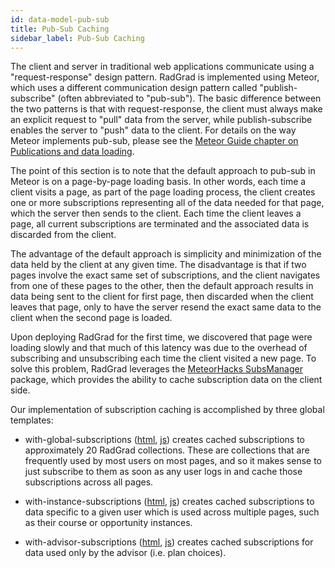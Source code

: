 ```yaml
---
id: data-model-pub-sub
title: Pub-Sub Caching
sidebar_label: Pub-Sub Caching
---
```


The client and server in traditional web applications communicate using a "request-response" design pattern. RadGrad is implemented using Meteor, which uses a different communication design pattern called "publish-subscribe" (often abbreviated to "pub-sub").  The basic difference between the two patterns is that with request-response, the client must always make an explicit request to "pull" data from the server, while publish-subscribe enables the server to "push" data to the client. For details on the way Meteor implements pub-sub, please see the [Meteor Guide chapter on Publications and data loading](https://guide.meteor.com/data-loading.html).

The point of this section is to note that the default approach to pub-sub in Meteor is on a page-by-page loading basis. In other words, each time a client visits a page, as part of the page loading process, the client creates one or more subscriptions representing all of the data needed for that page, which the server then sends to the client.  Each time the client leaves a page, all current subscriptions are terminated and the associated data is discarded from the client.

The advantage of the default approach is simplicity and minimization of the data held by the client at any given time. The disadvantage is that if two pages involve the exact same set of subscriptions, and the client navigates from one of these pages to the other, then the default approach results in data being sent to the client for first page, then discarded when the client leaves that page, only to have the server resend the exact same data to the client when the second page is loaded.

Upon deploying RadGrad for the first time, we discovered that page were loading slowly and that much of this latency was due to the overhead of subscribing and unsubscribing each time the client visited a new page.  To solve this problem, RadGrad leverages the [MeteorHacks SubsManager](https://github.com/kadirahq/subs-manager) package, which provides the ability to cache subscription data on the client side. 

Our implementation of subscription caching is accomplished by three global templates:

  * with-global-subscriptions ([html](https://github.com/radgrad/radgrad/blob/master/app/imports/ui/layouts/shared/with-global-subscriptions.html), [js](https://github.com/radgrad/radgrad/blob/master/app/imports/ui/layouts/shared/with-global-subscriptions.js)) creates cached subscriptions to approximately 20 RadGrad collections. These are collections that are frequently used by most users on most pages, and so it makes sense to just subscribe to them as soon as any user logs in and cache those subscriptions across all pages. 
  
  * with-instance-subscriptions ([html](https://github.com/radgrad/radgrad/blob/master/app/imports/ui/layouts/shared/with-instance-subscriptions.html), [js](https://github.com/radgrad/radgrad/blob/master/app/imports/ui/layouts/shared/with-instance-subscriptions.js)) creates cached subscriptions to data specific to a given user which is used across multiple pages, such as their course or opportunity instances.  
  
  * with-advisor-subscriptions ([html](https://github.com/radgrad/radgrad/blob/master/app/imports/ui/layouts/shared/with-advisor-subscriptions.html), [js](https://github.com/radgrad/radgrad/blob/master/app/imports/ui/layouts/shared/with-advisor-subscriptions.js)) creates cached subscriptions for data used only by the advisor (i.e. plan choices).


